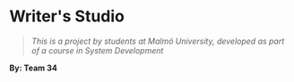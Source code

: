 # Writer's Studio
>*This is a project by students at Malmö University, developed as part of a course in System Development*



**By: Team 34**